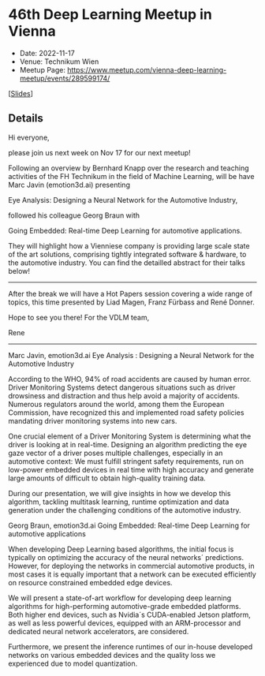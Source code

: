 # 46th Deep Learning Meetup in Vienna

* Date: 2022-11-17
* Venue: Technikum Wien
* Meetup Page: https://www.meetup.com/vienna-deep-learning-meetup/events/289599174/

[[Slides](<./slides/20221117 46th VDLM.pdf>)]

## Details

Hi everyone,

please join us next week on Nov 17 for our next meetup!

Following an overview by Bernhard Knapp over the research and teaching activities of the FH Technikum in the field of Machine Learning, will be have Marc Javin (emotion3d.ai) presenting

Eye Analysis: Designing a Neural Network for the Automotive Industry,

followed his colleague Georg Braun with

Going Embedded: Real-time Deep Learning for automotive applications.

They will highlight how a Vienniese company is providing large scale state of the art solutions, comprising tightly integrated software & hardware, to the automotive industry. You can find the detailled abstract for their talks below!

____

After the break we will have a Hot Papers session covering a wide range of topics, this time presented by Liad Magen, Franz Fürbass and René Donner.

Hope to see you there! For the VDLM team,

Rene

_________________________________________________________

Marc Javin, emotion3d.ai
Eye Analysis : Designing a Neural Network for the Automotive Industry

According to the WHO, 94% of road accidents are caused by human error. Driver Monitoring Systems detect dangerous situations such as driver drowsiness and distraction and thus help avoid a majority of accidents. Numerous regulators around the world, among them the European Commission, have recognized this and implemented road safety policies mandating driver monitoring systems into new cars.

One crucial element of a Driver Monitoring System is determining what the driver is looking at in real-time. Designing an algorithm predicting the eye gaze vector of a driver poses multiple challenges, especially in an automotive context: We must fulfill stringent safety requirements, run on low-power embedded devices in real time with high accuracy and generate large amounts of difficult to obtain high-quality training data.

During our presentation, we will give insights in how we develop this algorithm, tackling multitask learning, runtime optimization and data generation under the challenging conditions of the automotive industry.

Georg Braun, emotion3d.ai
Going Embedded: Real-time Deep Learning for automotive applications

When developing Deep Learning based algorithms, the initial focus is typically on optimizing the accuracy of the neural networks´ predictions. However, for deploying the networks in commercial automotive products, in most cases it is equally important that a network can be executed efficiently on resource constrained embedded edge devices.

We will present a state-of-art workflow for developing deep learning algorithms for high-performing automotive-grade embedded platforms. Both higher end devices, such as Nvidia´s CUDA-enabled Jetson platform, as well as less powerful devices, equipped with an ARM-processor and dedicated neural network accelerators, are considered.

Furthermore, we present the inference runtimes of our in-house developed networks on various embedded devices and the quality loss we experienced due to model quantization.
